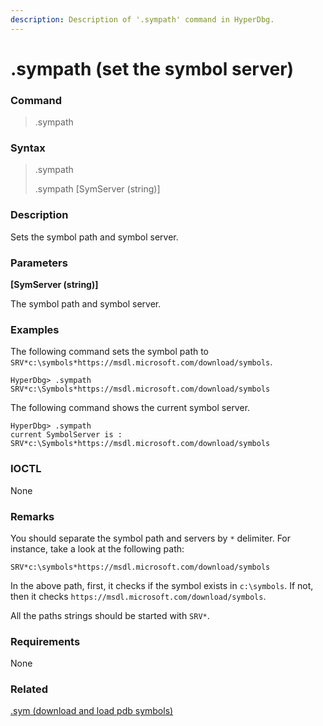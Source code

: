 ```yaml
---
description: Description of '.sympath' command in HyperDbg.
---
```


# .sympath (set the symbol server)

### Command

> .sympath

### Syntax

> .sympath
>
> .sympath \[SymServer (string)]

### Description

Sets the symbol path and symbol server.

### Parameters

**\[SymServer (string)]**

The symbol path and symbol server.

### Examples

The following command sets the symbol path to `SRV*c:\symbols*https://msdl.microsoft.com/download/symbols`.

```
HyperDbg> .sympath SRV*c:\Symbols*https://msdl.microsoft.com/download/symbols
```

The following command shows the current symbol server.

```
HyperDbg> .sympath
current SymbolServer is : SRV*c:\Symbols*https://msdl.microsoft.com/download/symbols
```

### IOCTL

None

### Remarks

You should separate the symbol path and servers by `*` delimiter. For instance, take a look at the following path:

`SRV*c:\symbols*https://msdl.microsoft.com/download/symbols`

In the above path, first, it checks if the symbol exists in `c:\symbols`. If not, then it checks `https://msdl.microsoft.com/download/symbols`.

All the paths strings should be started with `SRV*`.

### Requirements

None

### Related

[.sym (download and load pdb symbols)](https://docs.hyperdbg.org/commands/meta-commands/.sym)
